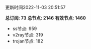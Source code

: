 更新时间2022-11-03 20:51:57

**总订阅: 73**
**总节点: 2146**
**有效节点: 1460**
- ss节点: 959
- v2ray节点: 319
- trojan节点: 182
